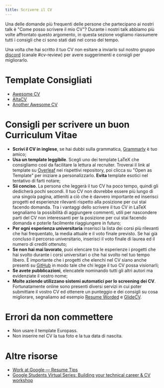 ```yaml
---
title: Scrivere il CV
---
```


Una delle domande più frequenti delle persone che partecipano ai nostri talk è "Come posso scrivere il mio CV"? 
Durante i nostri talk abbiamo più volte affrontato questo argomento, in questa sezione vogliamo riassumere tutti i consigli che ci sono stati dati nel corso del tempo.

Una volta che hai scritto il tuo CV non esitare a inviarlo sul nostro gruppo [discord](https://discord.gg/BR2udfnpje) (canale #cv-review) per avere suggerimenti e consigli per migliorarlo.

# Template Consigliati 
- [Awesome CV](https://www.overleaf.com/latex/templates/awesome-cv/dfnvtnhzhhbm)
- [AltaCV](https://www.overleaf.com/latex/templates/altacv-template/trgqjpwnmtgv)
- [Another Awesome CV](https://github.com/darwiin/yaac-another-awesome-cv)

# Consigli per scrivere un buon Curriculum Vitae

- **Scrivi il CV in inglese**, se hai dubbi sulla grammatica, [Grammarly](https://www.grammarly.com/) è tuo amico;
- **Usa un template leggibile**. Scegli uno dei template LaTeX che consigliamo così da facilitare la lettura al recruiter. Troverai il link al template su [Overleaf](https://www.overleaf.com/) nei rispettivi repository, poi clicca su "Open as Template" per iniziare a personalizzarlo. **Evita** template esotici nel tentativo di farti notare;
- **Sii conciso**. La persona che leggerà il tuo CV ha poco tempo, quindi gli dedicherà pochi secondi. Il tuo CV non dovrebbe essere più lungo di una singola pagina, attieniti a ciò che è davvero importante ed inserisci progetti ed esperienze rilevanti rispetto alla posizione per cui stai facendo domanda. Tra i vantaggi dello scrivere il tuo CV in LaTeX segnaliamo la possibilità di aggiungere commenti, utili per nascondere parti del CV non interessanti per la posizione per cui stai facendo domanda e poterle facilmente riaggiungere in futuro;
- **Per ogni esperienza universitaria** inserisci la lista dei corsi più rilevanti che hai frequentato, la media attuale e il voto finale previsto. Se hai già concluso il percorso universitario, inserisci il voto finale di laurea ed il numero di crediti ottenuto;
- **Se non hai mai lavorato**, puoi elencare tra le esperienze i progetti che hai svolto durante i corsi universitari o che hai svolto nel tuo tempo libero. È importante che i progetti che elenchi nel CV siano anche presenti su [GitHub](https://github.com/) in modo tale che chi legge il tuo CV possa visionarli;
- **Se avete pubblicazioni**, elencatele nominando tutti gli altri autori ma evidenziate il vostro nome;
- **Molte aziende utilizzano sistemi automatici per lo screening dei CV**. Fortunatamente online sono presenti diversi servizi in cui poter submittare il vostro CV ed ottenere un punteggio e dei consigli su cosa migliorare, segnaliamo ad esempio [Resume Worded](https://resumeworded.com/) e [GlideCV](https://glidecv.com/).

# Errori da non commettere

- Non usare il template Europass.
- Non inserire nel CV la tua foto e la tua data di nascita.

# Altre risorse
- [Work at Google — Resume Tips](https://www.youtube.com/watch?v=zrXZBkYzuZo)
- [Google Students Virtual Series: Building your technical career & CV workshop](https://www.youtube.com/watch?v=H_xMcICt2gM)
